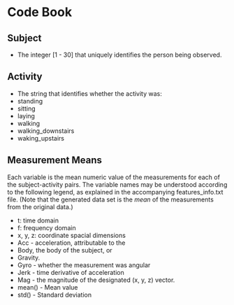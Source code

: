 # Code Book

## Subject

- The integer [1 - 30] that uniquely identifies the person being observed.

## Activity

 - The string that identifies whether the activity was:
  - standing
  - sitting
  - laying
  - walking
  - walking_downstairs
  - waking_upstairs

## Measurement Means

Each variable is the mean numeric value of the measurements for each of the subject-activity pairs. The variable names may be understood according to the following legend, as explained in the accompanying features_info.txt file.  (Note that the generated data set is the *mean* of the measurements from the original data.)

 - t: time domain
 - f: frequency domain
 - x, y, z: coordinate spacial dimensions
 - Acc - acceleration, attributable to the
  - Body, the body of the subject, or
  - Gravity.
 - Gyro - whether the measurement was angular
 - Jerk - time derivative of acceleration
 - Mag - the magnitude of the designated (x, y, z) vector.
 - mean() - Mean value
 - std() - Standard deviation
 
